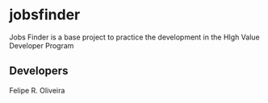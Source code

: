 # jobsfinder
Jobs Finder is a base project to practice the development in the HIgh Value Developer Program

## Developers

Felipe R. Oliveira
